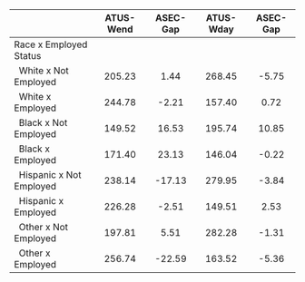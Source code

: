 
|                      |    ATUS-Wend |     ASEC-Gap |    ATUS-Wday |     ASEC-Gap |
| -------------------- | :----------: | :----------: | :----------: | :----------: |
| Race x Employed Status |              |              |              |              |
| &nbsp;&nbsp;White x Not Employed |       205.23 |         1.44 |       268.45 |        -5.75 |
| &nbsp;&nbsp;White x Employed |       244.78 |        -2.21 |       157.40 |         0.72 |
| &nbsp;&nbsp;Black x Not Employed |       149.52 |        16.53 |       195.74 |        10.85 |
| &nbsp;&nbsp;Black x Employed |       171.40 |        23.13 |       146.04 |        -0.22 |
| &nbsp;&nbsp;Hispanic x Not Employed |       238.14 |       -17.13 |       279.95 |        -3.84 |
| &nbsp;&nbsp;Hispanic x Employed |       226.28 |        -2.51 |       149.51 |         2.53 |
| &nbsp;&nbsp;Other x Not Employed |       197.81 |         5.51 |       282.28 |        -1.31 |
| &nbsp;&nbsp;Other x Employed |       256.74 |       -22.59 |       163.52 |        -5.36 |

